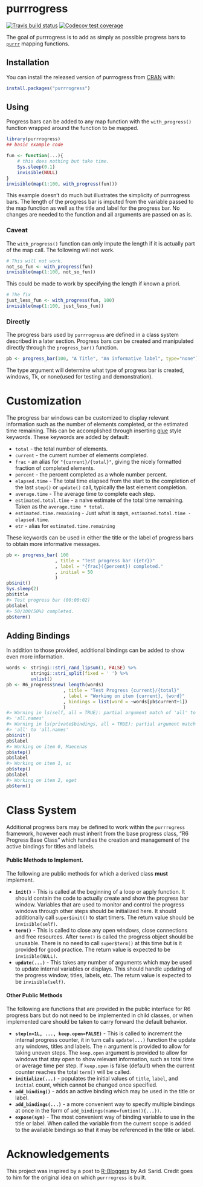 
<!-- README.md is generated from README.Rmd. Please edit that file -->

# purrrogress

<!-- badges: start -->

[![Travis build
status](https://travis-ci.org/halpo/purrrogress.svg?branch=master)](https://travis-ci.org/halpo/purrrogress)
[![Codecov test
coverage](https://codecov.io/gh/halpo/purrrogress/branch/master/graph/badge.svg)](https://codecov.io/gh/halpo/purrrogress?branch=master)
<!-- badges: end -->

The goal of purrrogress is to add as simply as possible progress bars to
[`purrr`](http://purrr.tidyverse.org) mapping functions.

## Installation

You can install the released version of purrrogress from
[CRAN](https://CRAN.R-project.org) with:

``` r
install.packages("purrrogress")
```

## Using

Progress bars can be added to any map function with the
`with_progress()` function wrapped around the function to be mapped.

``` r
library(purrrogress)
## basic example code

fun <- function(...){
    # this does nothing but take time.
    Sys.sleep(0.1)
    invisible(NULL)
}
invisible(map(1:100, with_progress(fun)))
```

This example doesn’t do much but illustrates the simplicity of
purrrogress bars. The length of the progress bar is imputed from the
variable passed to the map function as well as the title and label for
the progress bar. No changes are needed to the function and all
arguments are passed on as is.

### Caveat

The `with_progress()` function can only impute the length if it is
actually part of the map call. The following will not work.

``` r
# This will not work.
not_so_fun <- with_progress(fun)
invisible(map(1:100, not_so_fun))
```

This could be made to work by specifying the length if known a priori.

``` r
# The fix
just_less_fun <- with_progress(fun, 100)
invisible(map(1:100, just_less_fun))
```

### Directly

The progress bars used by `purrrogress` are defined in a class system
described in a later section. Progress bars can be created and
manipulated directly through the `progress_bar()` function.

``` r
pb <- progress_bar(100, "A Title", "An informative label", type="none")
```

The type argument will determine what type of progress bar is created,
windows, Tk, or none(used for testing and demonstration).

# Customization

The progress bar windows can be customized to display relevant
information such as the number of elements completed, or the estimated
time remaining. This can be accomplished through inserting
[glue](https://glue.tidyverse.org/) style keywords. These keywords are
added by default:

  - `total` - the total number of elements.
  - `current` - the current number of elements completed.
  - `frac` - an alias for `"{current}/{total}"`, giving the nicely
    formatted fraction of completed elements.
  - `percent` - the percent completed as a whole number percent.
  - `elapsed.time` - The total time elapsed from the start to the
    completion of the last `step()` or `update()` call, typically the
    last element completion.
  - `average.time` - The average time to complete each step.
  - `estimated.total.time` - a naive estimate of the total time
    remaining. Taken as the `average.time * total`.
  - `estimated.time.remaining` - Just what is says,
    `estimated.total.time - elapsed.time`.
  - `etr` - alias for `estimated.time.remaining`

These keywords can be used in either the title or the label of progress
bars to obtain more informative messages.

``` r
pb <- progress_bar( 100
                  , title = "Test progress bar ({etr})"
                  , label = "{frac}({percent}) completed."
                  , initial = 50
                  )
pb$init()
Sys.sleep(2)
pb$title
#> Test progress bar (00:00:02)
pb$label
#> 50/100(50%) completed.
pb$term()
```

## Adding Bindings

In addition to those provided, additional bindings can be added to show
even more information.

``` r
words <- stringi::stri_rand_lipsum(1, FALSE) %>%
         stringi::stri_split(fixed = ' ') %>%
         unlist()
pb <- R6_progress$new( length(words)
                     , title = "Test Progress {current}/{total}"
                     , label = "Working on item {current}, {word}"
                     , bindings = list(word = ~words[pb$current+1])
                     )
#> Warning in ls(self, all = TRUE): partial argument match of 'all' to
#> 'all.names'
#> Warning in ls(private$bindings, all = TRUE): partial argument match of
#> 'all' to 'all.names'
pb$init()
pb$label
#> Working on item 0, Maecenas
pb$step()
pb$label
#> Working on item 1, ac
pb$step()
pb$label
#> Working on item 2, eget
pb$term()
```

# Class System

Additional progress bars may be defined to work within the `purrrogress`
framework, however each must inherit from the base progress class, “R6
Progress Base Class” which handles the creation and management of the
active bindings for titles and labels.

#### Public Methods to Implement.

The following are public methods for which a derived class **must**
implement.

  - **`init()`** - This is called at the beginning of a loop or apply
    function. It should contain the code to actually create and show the
    progress bar window. Variables that are used to monitor and control
    the progress windows through other steps should be initialized here.
    It should additionally call `super$init()` to start timers. The
    return value should be `invisible(self)`.
  - **`term()`** - This is called to close any open windows, close
    connections and free resources. After `term()` is called the
    progress object should be unusable. There is no need to call
    `super$term()` at this time but is it provided for good practice.
    The return value is expected to be `invisible(NULL)`.
  - **`update(...)`** - This takes any number of arguments which may be
    used to update internal variables or displays. This should handle
    updating of the progress window, titles, labels, etc. The return
    value is expected to be `invisible(self)`.

#### Other Public Methods

The following are functions that are provided in the public interface
for R6 progress bars but do not need to be implemented in child classes,
or when implemented care should be taken to carry forward the default
behavior.

  - **`step(n=1L, ..., keep.open=FALSE)`** - This is called to increment
    the internal progress counter, it in turn calls `update(...)`
    function the update any windows, titles and labels. The `n` argument
    is provided to allow for taking uneven steps. The `keep.open`
    argument is provided to allow for windows that stay open to show
    relevant information, such as total time or average time per step.
    If `keep.open` is false (default) when the current counter reaches
    the total `term()` will be called.
  - **`initialize(...)`** - populates the initial values of `title`,
    `label`, and `initial` count, which cannot be changed once
    specified.
  - **`add_binding()`** - adds an active binding which may be used in
    the title or label.
  - **`add_bindings(...)`** - a more convenient way to specify multiple
    bindings at once in the form of `add_bindings(name=funtion(){...})`.
  - **`expose(sym)`** - The most convenient way of binding variable to
    use in the title or label. When called the variable from the current
    scope is added to the available bindings so that it may be
    referenced in the title or label.

# Acknowledgements

This project was inspired by a post to
[R-Bloggers](https://www.r-bloggers.com/purrring-progress-bars-adding-a-progress-bar-to-purrrmap/)
by Adi Sarid. Credit goes to him for the original idea on which
`purrrogress` is built.

